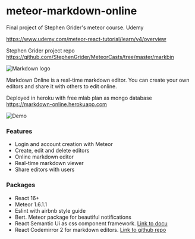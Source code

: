 # meteor-markdown-online
Final project of Stephen Grider's meteor course. Udemy

https://www.udemy.com/meteor-react-tutorial/learn/v4/overview

Stephen Grider project repo
https://github.com/StephenGrider/MeteorCasts/tree/master/markbin

![Markdown logo](https://upload.wikimedia.org/wikipedia/commons/thumb/4/48/Markdown-mark.svg/208px-Markdown-mark.svg.png)

Markdown Online is a real-time markdown editor. You can create your own editors and share it with others to edit online. 

Deployed in heroku with free mlab plan as mongo database
https://markdown-online.herokuapp.com

![Demo](https://media.giphy.com/media/42EzvfHGHuUfKkJJQW/giphy.gif)

### Features

* Login and account creation with Meteor
* Create, edit and delete editors
* Online markdown editor
* Real-time markdown viewer
* Share editors with users

### Packages

* React 16+
* Meteor 1.6.1.1
* Eslint with airbnb style guide
* Bert. Meteor package for beautiful notifications
* React Semantic Ui as css component framework. [Link to docu](https://react.semantic-ui.com/introduction)
* React Codemirror 2 for markdown editors. [Link to github repo](https://github.com/scniro/react-codemirror2)
